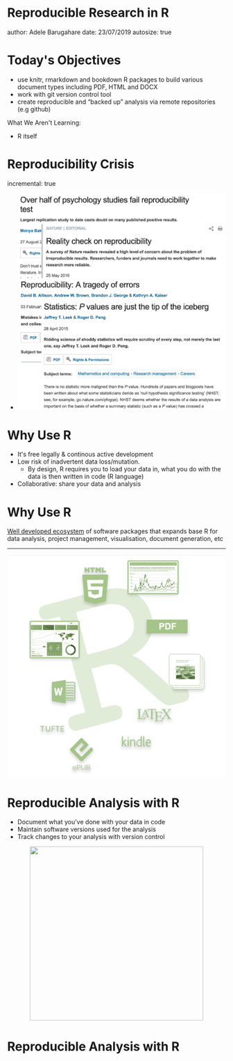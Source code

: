 Reproducible Research in R
========================================================
author: Adele Barugahare
date: 23/07/2019
autosize: true

Today's Objectives
========================================================

* use knitr, rmarkdown and bookdown R packages to build various document types including PDF, HTML and DOCX
* work with git version control tool
* create reproducible and “backed up” analysis via remote repositories (e.g github)

What We Aren't Learning:

* R itself

Reproducibility Crisis
========================================================
incremental: true

- ![](images/reprod.png)


Why Use R
========================================================

- It's free legally & continous active development
- Low risk of inadvertent data loss/mutation.
  * By design, R requires you to load your data in, what you do with the data is then written in code (R language)
- Collaborative: share your data and analysis

Why Use R
========================================================

[Well developed ecosystem](https://www.rstudio.com/products/rpackages/) of software packages that expands base R for data analysis, project management, visualisation, document generation, etc

***

![](images/r_env.png)

Reproducible Analysis with R
========================================================

* Document what you've done with your data in code
* Maintain software versions used for the analysis 
* Track changes to your analysis with version control

<div align="center">
<img src="images/version_control_1.jpg" width=400 height=400>
</div>


Reproducible Analysis with R
========================================================

